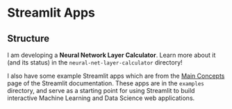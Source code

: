 # Streamlit Apps

## Structure

I am developing a **Neural Network Layer Calculator**. Learn more about it (and its status) in the `neural-net-layer-calculator` directory!

I also have some example Streamlit apps which are from the [Main Concepts](https://docs.streamlit.io/get-started/fundamentals/main-concepts) page of the Streamlit documentation. These apps are in the `examples` directory, and serve as a starting point for using Streamlit to build interactive Machine Learning and Data Science web applications.